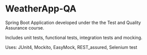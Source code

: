 # WeatherApp-QA

Spring Boot Application developed under the the Test and Quality Assurance course.

Includes unit tests, functional tests, integration tests and mocking.

Uses: JUnit4, Mockito, EasyMock, REST_assured, Selenium
test 


